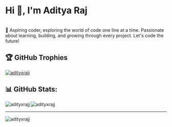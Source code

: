 # Hi 👋, I'm Aditya Raj
<br>🚀 Aspiring coder, exploring the world of code one line at a time. Passionate about learning, building, and growing through every project. Let's code the future! <br>

## 🏆 GitHub Trophies
<p align="left"><a href="https://github.com/ryo-ma/github-profile-trophy"><img src="https://github-profile-trophy.vercel.app/?username=adityxrajj" alt="adityxrajj" /></a> </p>

## 📊 GitHub Stats:
<p><img align="left" src="https://github-readme-stats.vercel.app/api?username=adityxrajj&show_icons=true&locale=en" alt="adityxrajj" /></p>
<p><img align="center" src="https://github-readme-streak-stats.herokuapp.com/?user=adityxrajj&" alt="adityxrajj" /></p>

---
<p align="left"> <img src="https://komarev.com/ghpvc/?username=adityxrajj&label=Profile%20views&color=0e75b6&style=flat" alt="adityxrajj" /> </p>
